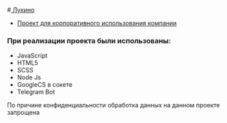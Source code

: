 #<a href= "https://lukino.ru/"> Лукино </a>
* <a href="https://stargus.github.io/order_prod/">Проект для корпоративного использования компании</a> 

### При реализации проекта были использованы:
* JavaScript
* HTML5
* SCSS
* Node Js
* GoogleCS в сокете
* Telegram Bot

<p>
  По причине конфиденциальности обработка данных на данном проекте запрощена
</p>
